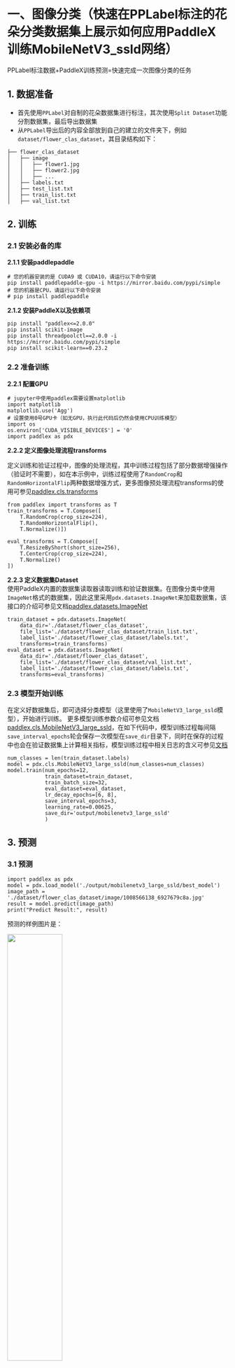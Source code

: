# 一、图像分类（快速在PPLabel标注的花朵分类数据集上展示如何应用PaddleX训练MobileNetV3_ssld网络）
PPLabel标注数据+PaddleX训练预测=快速完成一次图像分类的任务

## 1. 数据准备
* 首先使用```PPLabel```对自制的花朵数据集进行标注，其次使用```Split Dataset```功能分割数据集，最后导出数据集
* 从```PPLabel```导出后的内容全部放到自己的建立的文件夹下，例如```dataset/flower_clas_dataset```，其目录结构如下：  
```
├── flower_clas_dataset
│   ├── image
│   │   ├── flower1.jpg
│   │   ├── flower2.jpg
│   │   ├── ...
│   ├── labels.txt
│   ├── test_list.txt
│   ├── train_list.txt
│   ├── val_list.txt
```

## 2. 训练
### 2.1 安装必备的库
**2.1.1 安装paddlepaddle**
```
# 您的机器安装的是 CUDA9 或 CUDA10，请运行以下命令安装
pip install paddlepaddle-gpu -i https://mirror.baidu.com/pypi/simple
# 您的机器是CPU，请运行以下命令安装
# pip install paddlepaddle
```
**2.1.2 安装PaddleX以及依赖项**
```
pip install "paddlex<=2.0.0" 
pip install scikit-image 
pip install threadpoolctl==2.0.0 -i https://mirror.baidu.com/pypi/simple
pip install scikit-learn==0.23.2
```
### 2.2 准备训练
**2.2.1 配置GPU**
```
# jupyter中使用paddlex需要设置matplotlib
import matplotlib
matplotlib.use('Agg') 
# 设置使用0号GPU卡（如无GPU，执行此代码后仍然会使用CPU训练模型）
import os
os.environ['CUDA_VISIBLE_DEVICES'] = '0'
import paddlex as pdx
```
**2.2.2 定义图像处理流程transforms**  

定义训练和验证过程中，图像的处理流程，其中训练过程包括了部分数据增强操作（验证时不需要），如在本示例中，训练过程使用了`RandomCrop`和`RandomHorizontalFlip`两种数据增强方式，更多图像预处理流程transforms的使用可参见[paddlex.cls.transforms](https://paddlex.readthedocs.io/zh_CN/develop/apis/transforms/cls_transforms.html)
```
from paddlex import transforms as T
train_transforms = T.Compose([
    T.RandomCrop(crop_size=224),
    T.RandomHorizontalFlip(),
    T.Normalize()])

eval_transforms = T.Compose([
    T.ResizeByShort(short_size=256),
    T.CenterCrop(crop_size=224),
    T.Normalize()
])
```
**2.2.3 定义数据集Dataset**  
使用PaddleX内置的数据集读取器读取训练和验证数据集。在图像分类中使用`ImageNet`格式的数据集，因此这里采用`pdx.datasets.ImageNet`来加载数据集，该接口的介绍可参见文档[paddlex.datasets.ImageNet](https://paddlex.readthedocs.io/zh_CN/develop/apis/datasets.html#paddlex-datasets-imagenet)
```
train_dataset = pdx.datasets.ImageNet(
    data_dir='./dataset/flower_clas_dataset',
    file_list='./dataset/flower_clas_dataset/train_list.txt',
    label_list='./dataset/flower_clas_dataset/labels.txt',
    transforms=train_transforms)
eval_dataset = pdx.datasets.ImageNet(
    data_dir='./dataset/flower_clas_dataset',
    file_list='./dataset/flower_clas_dataset/val_list.txt',
    label_list='./dataset/flower_clas_dataset/labels.txt',
    transforms=eval_transforms)
```
### 2.3 模型开始训练  
在定义好数据集后，即可选择分类模型（这里使用了`MobileNetV3_large_ssld`模型），开始进行训练。
更多模型训练参数介绍可参见文档[paddlex.cls.MobileNetV3_large_ssld](https://paddlex.readthedocs.io/zh_CN/develop/apis/models/classification.html#train)，在如下代码中，模型训练过程每间隔`save_interval_epochs`轮会保存一次模型在`save_dir`目录下，同时在保存的过程中也会在验证数据集上计算相关指标，模型训练过程中相关日志的含义可参见[文档](https://paddlex.readthedocs.io/zh_CN/develop/appendix/metrics.html#id3)
```
num_classes = len(train_dataset.labels)
model = pdx.cls.MobileNetV3_large_ssld(num_classes=num_classes)
model.train(num_epochs=12,
            train_dataset=train_dataset,
            train_batch_size=32,
            eval_dataset=eval_dataset,
            lr_decay_epochs=[6, 8],
            save_interval_epochs=3,
            learning_rate=0.00625,
            save_dir='output/mobilenetv3_large_ssld'
            )
```
## 3. 预测
### 3.1 预测
```
import paddlex as pdx
model = pdx.load_model('./output/mobilenetv3_large_ssld/best_model')
image_path = './dataset/flower_clas_dataset/image/1008566138_6927679c8a.jpg'
result = model.predict(image_path)
print("Predict Result:", result)
```

预测的样例图片是：  

<img src="https://ai-studio-static-online.cdn.bcebos.com/c737099ed27f48adac3e33497ecc4cfcddad0df2169c479d9ad98aadfdb9c400" width="50%" height="50%">  

预测的结果是：  
> Predict Result: [{'category_id': 0, 'category': 'sunflower', 'score': 0.9999815}]  
> 最终结论：预测正确✔

***

# 二、目标检测（快速在PPLabel标注的道路标志检测数据集上展示如何应用PaddleX训练YOLOv3网络
PPLabel标注数据+PaddleX训练预测=快速完成一次目标检测的任务

## 1. 数据准备
* 首先使用```PPLabel```对自制的路标数据集进行标注，其次使用```Split Dataset```功能分割数据集，最后导出数据集
* 从```PPLabel```导出后的内容全部放到自己的建立的文件夹下，例如```dataset/roadsign_det_dataset```，其目录结构如下：  
```
├── roadsign_det_dataset
│   ├── Annotations
│   ├── JPEGImages
│   ├── labels.txt
│   ├── test_list.txt
│   ├── train_list.txt
│   ├── val_list.txt
```

## 2. 训练
### 2.1 安装必备的库
**2.1.1 安装paddlepaddle**
```
# 您的机器安装的是 CUDA9 或 CUDA10，请运行以下命令安装
pip install paddlepaddle-gpu -i https://mirror.baidu.com/pypi/simple
# 您的机器是CPU，请运行以下命令安装
# pip install paddlepaddle
```
**2.1.2 安装PaddleX**
```
pip install "paddlex<=2.0.0" -i https://mirror.baidu.com/pypi/simple
```
### 2.2 准备训练
**2.2.1 配置GPU**
```
# 设置使用0号GPU卡（如无GPU，执行此代码后仍然会使用CPU训练模型）
import matplotlib
matplotlib.use('Agg') 
import os
os.environ['CUDA_VISIBLE_DEVICES'] = '0'
import paddlex as pdx
```
**2.2.2 定义图像处理流程transforms**  

定义数据处理流程，其中训练和测试需分别定义，训练过程包括了部分测试过程中不需要的数据增强操作，如在本示例中，训练过程使用了```MixupImage```、```RandomDistort```、```RandomExpand```、```RandomCrop```和```RandomHorizontalFlip```共5种数据增强方式，更多图像预处理流程[paddlex.det.transforms](https://paddlex.readthedocs.io/zh_CN/develop/apis/transforms/det_transforms.html)
```
from paddlex import transforms as T
train_transforms = T.Compose([
    T.MixupImage(mixup_epoch=250),
    T.RandomDistort(),
    T.RandomExpand(),
    T.RandomCrop(),
    T.Resize(target_size=608, interp='RANDOM'),
    T.RandomHorizontalFlip(),
    T.Normalize()])

eval_transforms = T.Compose([
    T.Resize(target_size=608, interp='CUBIC'),
    T.Normalize()
])
```
**2.2.3 定义数据集Dataset**  

目标检测可使用```VOCDetection```格式和```COCODetection```两种数据集，此处由于数据集为VOC格式，因此采用p```dx.datasets.VOCDetection```来加载数据集，该接口的介绍可参见文档[paddlex.datasets.VOCDetection](https://paddlex.readthedocs.io/zh_CN/develop/apis/datasets.html#paddlex-datasets-vocdetection)

```
train_dataset = pdx.datasets.VOCDetection(
    data_dir='./dataset/roadsign_det_dataset',
    file_list='./dataset/roadsign_det_dataset/train_list.txt',
    label_list='./dataset/roadsign_det_dataset/labels.txt',
    transforms=train_transforms,
    shuffle=True)
eval_dataset = pdx.datasets.VOCDetection(
    data_dir='./dataset/roadsign_det_dataset',
    file_list='./dataset/roadsign_det_dataset/val_list.txt',
    label_list='./dataset/roadsign_det_dataset/labels.txt',
    transforms=eval_transforms)
```
### 2.3 模型开始训练  
在定义好数据集后，即可选择检测模型（这里使用了`yolov3_darknet53`模型），开始进行训练。
关于检测模型训练，更多参数介绍可参见文档[paddlex.det.YOLOv3](https://paddlex.readthedocs.io/zh_CN/develop/apis/models/detection.html#paddlex-det-yolov3)，在如下代码中，模型训练过程每间隔`save_interval_epochs`轮会保存一次模型在`save_dir`目录下，同时在保存的过程中也会在验证数据集上计算相关指标，模型训练过程中相关日志的含义可参见[文档](https://paddlex.readthedocs.io/zh_CN/develop/appendix/metrics.html#yolov3)
```
num_classes = len(train_dataset.labels)
model = pdx.det.YOLOv3(num_classes=num_classes, backbone='DarkNet53')
model.train(
    num_epochs=10,
    train_dataset=train_dataset,
    train_batch_size=8,
    eval_dataset=eval_dataset,
    learning_rate=0.000125,
    lr_decay_epochs=[210, 240],
    save_interval_epochs=20,
    save_dir='output/yolov3_darknet53')
```
## 3. 预测
### 3.1 预测
使用模型进行预测，同时使用```pdx.det.visualize```将结果可视化，可视化结果将保存到```./output/yolov3_mobilenetv1```下，其中```threshold```代表```Box```的置信度阈值，将```Box```置信度低于该阈值的框过滤不进行可视化
```
import paddlex as pdx
model = pdx.load_model('output/yolov3_darknet53/best_model')
image_path = './dataset/roadsign_det_dataset/JPEGImages/road554.png'
result = model.predict(image_path)
pdx.det.visualize(image_path, result, threshold=0.5, save_dir='./output/yolov3_darknet53')
```

预测的样例图片如下图：  

<img src="https://ai-studio-static-online.cdn.bcebos.com/8fb35c64f3424a098858a3f75255f0d56c6f9c9d7e24438c8d1bc2cd71e838d4" width="50%" height="50%">  
  
预测的结果是：  
> speedlimit 0.77 预测正确✔  
***

# 三、图像分割（快速在PPLabel标注的狗子分割数据集上展示如何应用PaddleX训练DeepLabV3网络）
PPLabel标注数据+PaddleX训练预测=快速完成一次图像语义分割的任务

## 1. 数据准备
* 首先使用```PPLabel```对自制的狗子数据集进行标注，其次使用```Split Dataset```功能分割数据集，最后导出数据集
* 从```PPLabel```导出后的内容全部放到自己的建立的文件夹下，例如```dataset/dog_seg_dataset```，其目录结构如下：  
```
├── dog_seg_dataset
│   ├── Annotations
│   ├── JPEGImages
│   ├── labels.txt
│   ├── test_list.txt
│   ├── train_list.txt
│   ├── val_list.txt
```

## 2. 训练
### 2.1 安装必备的库
**2.1.1 安装paddlepaddle**
```
# 您的机器安装的是 CUDA9 或 CUDA10，请运行以下命令安装
pip install paddlepaddle-gpu -i https://mirror.baidu.com/pypi/simple
# 您的机器是CPU，请运行以下命令安装
# pip install paddlepaddle
```
**2.1.2 安装PaddleX**
```
pip install "paddlex<=2.0.0" -i https://mirror.baidu.com/pypi/simple
```
### 2.2 准备训练
**2.2.1 配置GPU**
```
# 设置使用0号GPU卡（如无GPU，执行此代码后仍然会使用CPU训练模型）
import matplotlib
matplotlib.use('Agg') 
import os
os.environ['CUDA_VISIBLE_DEVICES'] = '0'
import paddlex as pdx
```
**2.2.2 定义图像处理流程transforms**  

定义数据处理流程，其中训练和测试需分别定义，训练过程包括了部分测试过程中不需要的数据增强操作，如在本示例中，训练过程使用了`RandomHorizontalFlip`这种数据增强方式，更多图像预处理流程transforms的使用可参见[paddlex.seg.transforms](https://paddlex.readthedocs.io/zh_CN/develop/apis/transforms/seg_transforms.html)
```
from paddlex import transforms as T
train_transforms = T.Compose([
    T.RandomHorizontalFlip(),
    T.Resize(target_size=512),
    T.Normalize()
])

eval_transforms = T.Compose([
    T.Resize(target_size=512),
    T.Normalize()
])
```
**2.2.3 定义数据集Dataset**  
语义分割使用`SegDataset`格式的数据集，因此采用`pdx.datasets.SegDataset`来加载数据集，该接口的介绍可参见文档[paddlex.datasets.SegDataset](https://paddlex.readthedocs.io/zh_CN/develop/apis/datasets.html#paddlex-datasets-segdataset)
```
train_dataset = pdx.datasets.SegDataset(
    data_dir='./dataset/dog_seg_dataset',
    file_list='./dataset/dog_seg_dataset/train_list.txt',
    label_list='./dataset/dog_seg_dataset/labels.txt',
    transforms=train_transforms,
    shuffle=True)
eval_dataset = pdx.datasets.SegDataset(
    data_dir='./dataset/dog_seg_dataset',
    file_list='./dataset/dog_seg_dataset/val_list.txt',
    label_list='./dataset/dog_seg_dataset/labels.txt',
    transforms=eval_transforms)
```
### 2.3 模型开始训练  
在定义好数据集后，即可选择分割模型（这里使用了`deeplabv3`模型），开始进行训练。

更多训练模型的参数介绍可参见文档[paddlex.seg.DeepLabv3](https://paddlex.readthedocs.io/zh_CN/develop/apis/models/semantic_segmentation.html#paddlex-seg-deeplabv3p)，在如下代码中，模型训练过程每间隔`save_interval_epochs`轮会保存一次模型在`save_dir`目录下，同时在保存的过程中也会在验证数据集上计算相关指标，模型训练过程中相关日志的含义可参见[文档](https://paddlex.readthedocs.io/zh_CN/develop/appendix/metrics.html#id9)

```
num_classes = len(train_dataset.labels)
model = pdx.seg.DeepLabV3P(num_classes=num_classes, backbone='ResNet50_vd')
model.train(
    num_epochs=40,
    train_dataset=train_dataset,
    train_batch_size=4,
    eval_dataset=eval_dataset,
    learning_rate=0.01,
    save_interval_epochs=1,
    save_dir='output/deeplab',
    use_vdl=True)
```
## 3. 预测
### 3.1 预测
使用模型进行预测，同时使用`pdx.seg.visualize`将结果可视化，可视化结果将保存到`./output/deeplab`下，其中`weight`代表原图的权重，即mask可视化结果与原图权重因子。

```
import paddlex as pdx
model = pdx.load_model('output/deeplab/best_model')
image_name = './dataset/dog_seg_dataset/JPEGImages/e619b17a9c1b9f085dc2712eb603171f.jpeg'
result = model.predict(image_name)
pdx.seg.visualize(image_name, result, weight=0.4, save_dir='./output/deeplab')
```

可视化结果如下所示：  

<img src="https://ai-studio-static-online.cdn.bcebos.com/fec970f0e0fd4ddd96ad3d07b318d24c4f004376597946efbed4a599b652ffda" width="50%" height="50%">  
<img src="https://ai-studio-static-online.cdn.bcebos.com/783581c1e2f345029cccfc382e0dedc70b58f9b48120467383c923a7ab0401a7" width="50%" height="50%">

## AI Studio第三方教程推荐
[快速体验演示案例](https://aistudio.baidu.com/aistudio/projectdetail/4383953)
